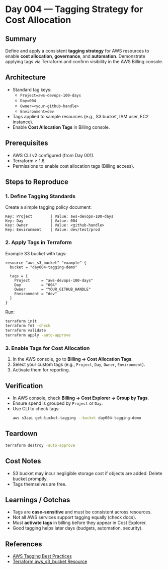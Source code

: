 # Day 004 — Tagging Strategy for Cost Allocation

## Summary
Define and apply a consistent **tagging strategy** for AWS resources to enable **cost allocation**, **governance**, and **automation**. Demonstrate applying tags via Terraform and confirm visibility in the AWS Billing console.

## Architecture
- Standard tag keys:
  - `Project=aws-devops-100-days`
  - `Day=004`
  - `Owner=<your-github-handle>`
  - `Environment=dev`
- Tags applied to sample resources (e.g., S3 bucket, IAM user, EC2 instance).
- Enable **Cost Allocation Tags** in Billing console.

## Prerequisites
- AWS CLI v2 configured (from Day 001).
- Terraform ≥ 1.6.
- Permissions to enable cost allocation tags (Billing access).

## Steps to Reproduce

### 1. Define Tagging Standards
Create a simple tagging policy document:
```text
Key: Project        | Value: aws-devops-100-days
Key: Day            | Value: 004
Key: Owner          | Value: <github-handle>
Key: Environment    | Value: dev/test/prod
```

### 2. Apply Tags in Terraform
Example S3 bucket with tags:
```hcl
resource "aws_s3_bucket" "example" {
  bucket = "day004-tagging-demo"

  tags = {
    Project     = "aws-devops-100-days"
    Day         = "004"
    Owner       = "YOUR_GITHUB_HANDLE"
    Environment = "dev"
  }
}
```

Run:
```bash
terraform init
terraform fmt -check
terraform validate
terraform apply -auto-approve
```

### 3. Enable Tags for Cost Allocation
1. In the AWS console, go to **Billing → Cost Allocation Tags**.
2. Select your custom tags (e.g., `Project`, `Day`, `Owner`, `Environment`).
3. Activate them for reporting.

## Verification
- In AWS console, check **Billing → Cost Explorer → Group by Tags**.
- Ensure spend is grouped by `Project` or `Day`.
- Use CLI to check tags:
  ```bash
  aws s3api get-bucket-tagging --bucket day004-tagging-demo
  ```

## Teardown
```bash
terraform destroy -auto-approve
```

## Cost Notes
- S3 bucket may incur negligible storage cost if objects are added. Delete bucket promptly.
- Tags themselves are free.

## Learnings / Gotchas
- Tags are **case-sensitive** and must be consistent across resources.
- Not all AWS services support tagging equally (check docs).
- Must **activate tags** in billing before they appear in Cost Explorer.
- Good tagging helps later days (budgets, automation, security).

## References
- [AWS Tagging Best Practices](https://docs.aws.amazon.com/whitepapers/latest/tagging-best-practices/tagging-best-practices.html)
- [Terraform aws_s3_bucket Resource](https://registry.terraform.io/providers/hashicorp/aws/latest/docs/resources/s3_bucket)
